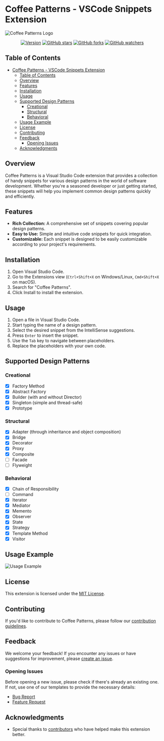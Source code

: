 # Coffee Patterns - VSCode Snippets Extension

![Coffee Patterns Logo](url/to/your/logo.png)

<div align="center">

[![Version](https://img.shields.io/github/v/release/shahafashash/coffee-patterns.svg??style=flat-square&label=Version)](https://github.com/shahafashash/coffee-patterns/releases)
[![GitHub stars](https://img.shields.io/github/stars/shahafashash/coffee-patterns.svg?style=flat-square&label=Stars)](https://github.com/shahafashash/coffee-patterns)
[![GitHub forks](https://img.shields.io/github/forks/shahafashash/coffee-patterns.svg?style=flat-square&label=Forks)](https://github.com/shahafashash/coffee-patterns/network/members)
[![GitHub watchers](https://img.shields.io/github/watchers/shahafashash/coffee-patterns.svg?style=flat-square&label=Watchers)](https://github.com/shahafashash/coffee-patterns/watchers)

</div>

## Table of Contents <a name="table-of-contents"></a>
- [Coffee Patterns - VSCode Snippets Extension](#coffee-patterns---vscode-snippets-extension)
  - [Table of Contents ](#table-of-contents-)
  - [Overview ](#overview-)
  - [Features ](#features-)
  - [Installation ](#installation-)
  - [Usage ](#usage-)
  - [Supported Design Patterns ](#supported-design-patterns-)
    - [Creational ](#creational-)
    - [Structural ](#structural-)
    - [Behavioral ](#behavioral-)
  - [Usage Example ](#usage-example-)
  - [License ](#license-)
  - [Contributing ](#contributing-)
  - [Feedback ](#feedback-)
    - [Opening Issues](#opening-issues)
  - [Acknowledgments ](#acknowledgments-)

## Overview <a name="overview"></a>

Coffee Patterns is a Visual Studio Code extension that provides a collection of handy snippets for various design patterns in the world of software development. Whether you're a seasoned developer or just getting started, these snippets will help you implement common design patterns quickly and efficiently.

## Features <a name="features"></a>

- **Rich Collection:** A comprehensive set of snippets covering popular design patterns.
- **Easy to Use:** Simple and intuitive code snippets for quick integration.
- **Customizable:** Each snippet is designed to be easily customizable according to your project's requirements.

## Installation <a name="installation"></a>

1. Open Visual Studio Code.
2. Go to the Extensions view (`Ctrl+Shift+X` on Windows/Linux, `Cmd+Shift+X` on macOS).
3. Search for "Coffee Patterns".
4. Click Install to install the extension.

## Usage <a name="usage"></a>

1. Open a file in Visual Studio Code.
2. Start typing the name of a design pattern.
3. Select the desired snippet from the IntelliSense suggestions.
4. Press `Enter` to insert the snippet.
5. Use the `Tab` key to navigate between placeholders.
6. Replace the placeholders with your own code.

## Supported Design Patterns <a name="supported-design-patterns"></a>
### Creational <a name="creational"></a>
- [x] Factory Method
- [x] Abstract Factory
- [x] Builder (with and without Director)
- [x] Singleton (simple and thread-safe)
- [x] Prototype
### Structural <a name="structural"></a>
- [x] Adapter (through inheritance and object composition)
- [x] Bridge
- [x] Decorator
- [x] Proxy
- [x] Composite
- [ ] Facade
- [ ] Flyweight
### Behavioral <a name="behavioral"></a>
- [x] Chain of Responsibility
- [ ] Command
- [x] Iterator
- [x] Mediator
- [x] Memento
- [x] Observer
- [x] State
- [x] Strategy
- [x] Template Method
- [x] Visitor

## Usage Example <a name="usage-example"></a>

![Usage Example](url/to/your/usage/example.png)


## License <a name="license"></a>

This extension is licensed under the [MIT License](LICENSE).

## Contributing <a name="contributing"></a>

If you'd like to contribute to Coffee Patterns, please follow our [contribution guidelines](CONTRIBUTING.md).

## Feedback <a name="feedback"></a>

We welcome your feedback! If you encounter any issues or have suggestions for improvement, please [create an issue](https://github.com/shahafashash/coffee-patterns/issues).

### Opening Issues

Before opening a new issue, please check if there's already an existing one. If not, use one of our templates to provide the necessary details:

- [Bug Report](.github/ISSUE_TEMPLATE/bug_report.yml)
- [Feature Request](.github/ISSUE_TEMPLATE/feature_request.yml)

## Acknowledgments <a name="acknowledgments"></a>

- Special thanks to [contributors](https://github.com/shahafashash/coffee-patterns/graphs/contributors) who have helped make this extension better.